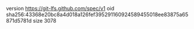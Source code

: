 version https://git-lfs.github.com/spec/v1
oid sha256:43368e20bc8a4d018a126fef395291160924589455018ee83875a65871d5781d
size 3078
